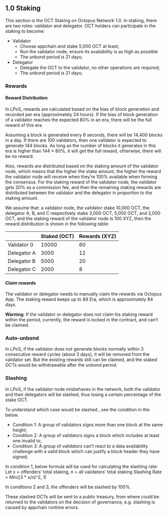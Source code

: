 ## 1.0 Staking

This section is the OCT Staking on Octopus Network 1.0. In staking, there are two roles: validator and delegator. OCT holders can participate in the staking to become:

* Validator
    - Choose appchain and stake 5,000 OCT at least;
    - Run the validator node, ensure its availability is as high as possible
    - The unbond period is 21 days;
* Delegator
    - Delegate the OCT to the validator, no other operations are required;
    - The unbond period is 21 days;

### Rewards

#### Reward Distribution

In LPoS, rewards are calculated based on the bias of block generation and recorded per era (approximately 24 hours). If the bias of block generation of a validator reaches the expected 80% in an era, there will be the full reward of this era.

Assuming a block is generated every 6 seconds, there will be 14,400 blocks in a day. If there are 100 validators, then one validator is expected to generate 144 blocks. As long as the number of blocks it generates in this era is higher than 144 * 80%, it will get the full reward, otherwise, there will be no reward.

Also, rewards are distributed based on the staking amount of the validator node, which means that the higher the stake amount, the higher the reward the validator node will receive when they’re 100% available when forming the consensus. For the staking reward of the validator node, the validator gets 20% as a commission fee, and then the remaining staking rewards are distributed between the validator and the delegator in proportion to the staking amount.

We assume that: a validator node, the validator stake 10,000 OCT, the delegator A, B, and C respectively stake 3,000 OCT, 5,000 OCT, and 2,000 OCT, and the staking reward of the validator node is 100 XYZ, then the reward distribution is shown in the following table:

|             | Staked (OCT) | Rewards (XYZ) |
| ----------- | ------------ | ------------- |
| Validator 0 | 10000        | 60            |
| Delegator A | 3000         | 12            |
| Delegator B | 5000         | 20            |
| Delegator C | 2000         | 8             |

#### Claim rewards

The validator or delegator needs to manually claim the rewards via Octopus App. The staking reward keeps up to 84 Era, which is approximately 84 days.

**Warning**: If the validator or delegator does not claim his staking reward within the period, currently, the reward is locked in the contract, and can’t be claimed.

### Auto-unbond

In LPoS, if the validator does not generate blocks normally within 3 consecutive reward cycles (about 3 days), it will be removed from the validator set. But the existing rewards still can be claimed, and the staked OCTs would be withdrawable after the unbond period.

### Slashing

In LPoS, if the validator node misbehaves in the network, both the validator and their delegators will be slashed, thus losing a certain percentage of the stake OCT.

To understand which case would be slashed , see the condition in the below.

* Condition 1: A group of validators signs more than one block at the same height;
* Condition 2: A group of validators signs a block which includes at least one invalid tx;
* Condition 3: A group of validators can’t react to a data availability challenge with a valid block which can justify a block header they have signed;

In condition 1, below formula will be used for calculating the slashing rate:
Let x = offenders’ total staking, n = all validators’ total staking
Slashing Rate = Min((3 * x/n)^2, 1)

In conditions 2 and 3, the offenders will be slashed by 100%.

These slashed OCTs will be sent to a public treasury, from where could be returned to the validators on the decision of governance, e.g. slashing is caused by appchain runtime errors.
